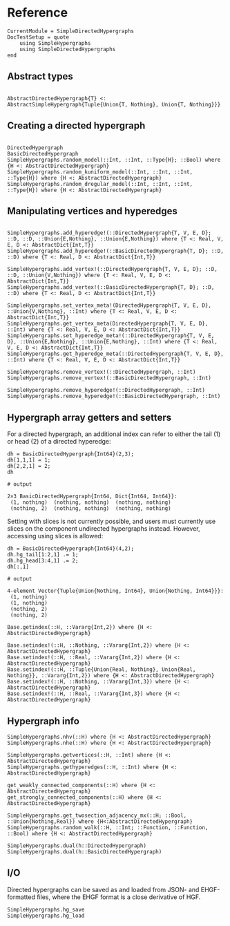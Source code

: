 Reference
=========

```@meta
CurrentModule = SimpleDirectedHypergraphs
DocTestSetup = quote
    using SimpleHypergraphs
    using SimpleDirectedHypergraphs
end
```

Abstract types
---------------------

```@docs

AbstractDirectedHypergraph{T} <: AbstractSimpleHypergraph{Tuple{Union{T, Nothing}, Union{T, Nothing}}}
```

Creating a directed hypergraph
---------------------

```@docs

DirectedHypergraph
BasicDirectedHypergraph
SimpleHypergraphs.random_model(::Int, ::Int, ::Type{H}; ::Bool) where {H <: AbstractDirectedHypergraph}
SimpleHypergraphs.random_kuniform_model(::Int, ::Int, ::Int, ::Type{H}) where {H <: AbstractDirectedHypergraph}
SimpleHypergraphs.random_dregular_model(::Int, ::Int, ::Int, ::Type{H}) where {H <: AbstractDirectedHypergraph}
```

Manipulating vertices and hyperedges
------------------------------------
```@docs

SimpleHypergraphs.add_hyperedge!(::DirectedHypergraph{T, V, E, D}; ::D, ::D, ::Union{E,Nothing}, ::Union{E,Nothing}) where {T <: Real, V, E, D <: AbstractDict{Int,T}}
SimpleHypergraphs.add_hyperedge!(::BasicDirectedHypergraph{T, D}; ::D, ::D) where {T <: Real, D <: AbstractDict{Int,T}}

SimpleHypergraphs.add_vertex!(::DirectedHypergraph{T, V, E, D}; ::D, ::D, ::Union{V,Nothing}) where {T <: Real, V, E, D <: AbstractDict{Int,T}}
SimpleHypergraphs.add_vertex!(::BasicDirectedHypergraph{T, D}; ::D, ::D) where {T <: Real, D <: AbstractDict{Int,T}}

SimpleHypergraphs.set_vertex_meta!(DirectedHypergraph{T, V, E, D}, ::Union{V,Nothing}, ::Int) where {T <: Real, V, E, D <: AbstractDict{Int,T}}
SimpleHypergraphs.get_vertex_meta(DirectedHypergraph{T, V, E, D}, ::Int) where {T <: Real, V, E, D <: AbstractDict{Int,T}}
SimpleHypergraphs.set_hyperedge_meta!(::DirectedHypergraph{T, V, E, D}, ::Union{E,Nothing}, ::Union{E,Nothing}, ::Int) where {T <: Real, V, E, D <: AbstractDict{Int,T}}
SimpleHypergraphs.get_hyperedge_meta(::DirectedHypergraph{T, V, E, D}, ::Int) where {T <: Real, V, E, D <: AbstractDict{Int,T}}

SimpleHypergraphs.remove_vertex!(::DirectedHypergraph, ::Int)
SimpleHypergraphs.remove_vertex!(::BasicDirectedHypergraph, ::Int)

SimpleHypergraphs.remove_hyperedge!(::DirectedHypergraph, ::Int)
SimpleHypergraphs.remove_hyperedge!(::BasicDirectedHypergraph, ::Int)
```

Hypergraph array getters and setters
------------------------------------

For a directed hypergraph, an additional index can refer to either the tail (1) or head (2) of a directed hyperedge:
```jldoctest
dh = BasicDirectedHypergraph{Int64}(2,3);
dh[1,1,1] = 1;
dh[2,2,1] = 2;
dh

# output

2×3 BasicDirectedHypergraph{Int64, Dict{Int64, Int64}}:
 (1, nothing)  (nothing, nothing)  (nothing, nothing)
 (nothing, 2)  (nothing, nothing)  (nothing, nothing)
```

Setting with slices is not currently possible, and users must currently use slices on the component undirected hypergraphs instead. However, accessing using slices is allowed:
```jldoctest
dh = BasicDirectedHypergraph{Int64}(4,2);
dh.hg_tail[1:2,1] .= 1;
dh.hg_head[3:4,1] .= 2;
dh[:,1]

# output

4-element Vector{Tuple{Union{Nothing, Int64}, Union{Nothing, Int64}}}:
 (1, nothing)
 (1, nothing)
 (nothing, 2)
 (nothing, 2)
```

```@docs
Base.getindex(::H, ::Vararg{Int,2}) where {H <: AbstractDirectedHypergraph}

Base.setindex!(::H, ::Nothing, ::Vararg{Int,2}) where {H <: AbstractDirectedHypergraph}
Base.setindex!(::H, ::Real, ::Vararg{Int,2}) where {H <: AbstractDirectedHypergraph}
Base.setindex!(::H, ::Tuple{Union{Real, Nothing}, Union{Real, Nothing}}, ::Vararg{Int,2}) where {H <: AbstractDirectedHypergraph}
Base.setindex!(::H, ::Nothing, ::Vararg{Int,3}) where {H <: AbstractDirectedHypergraph}
Base.setindex!(::H, ::Real, ::Vararg{Int,3}) where {H <: AbstractDirectedHypergraph}
```

Hypergraph info
---------------
```@docs
SimpleHypergraphs.nhv(::H) where {H <: AbstractDirectedHypergraph}
SimpleHypergraphs.nhe(::H) where {H <: AbstractDirectedHypergraph}

SimpleHypergraphs.getvertices(::H, ::Int) where {H <: AbstractDirectedHypergraph}
SimpleHypergraphs.gethyperedges(::H, ::Int) where {H <: AbstractDirectedHypergraph}

get_weakly_connected_components(::H) where {H <: AbstractDirectedHypergraph}
get_strongly_connected_components(::H) where {H <: AbstractDirectedHypergraph}

SimpleHypergraphs.get_twosection_adjacency_mx(::H; ::Bool, ::Union{Nothing,Real}) where {H<:AbstractDirectedHypergraph}
SimpleHypergraphs.random_walk(::H, ::Int; ::Function, ::Function, ::Bool) where {H <: AbstractDirectedHypergraph}

SimpleHypergraphs.dual(h::DirectedHypergraph)
SimpleHypergraphs.dual(h::BasicDirectedHypergraph)
```

I/O
---

Directed hypergraphs can be saved as and loaded from JSON- and EHGF-formatted files, where the EHGF format is a close derivative of HGF.

```@docs
SimpleHypergraphs.hg_save
SimpleHypergraphs.hg_load
```
